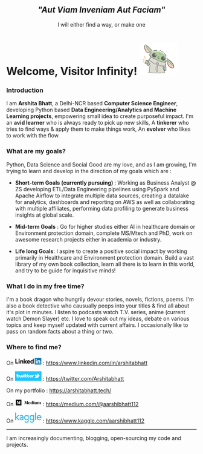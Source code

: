<div><h2 align="center" style="border-bottom : 0px;" ><em>"Aut Viam Inveniam Aut Faciam"</em></h2><p align="center"> I will either find a way, or make one</p></div>
  
# Welcome, Visitor Infinity! <img src="https://github.com/Arshitabhatt/Arshitabhatt/blob/master/assests/waving_yoda.gif" width="100px">

### Introduction 

I am <b>Arshita Bhatt</b>, a Delhi-NCR based <b>Computer Science Engineer</b>, developing Python based <b>Data Engineering/Analytics and Machine Learning projects</b>, empowering small idea to create purposeful impact.
I'm an <b>avid learner</b> who is always ready to pick up new skills, A <b>tinkerer</b> who tries to find ways & apply them to make things work, An <b>evolver</b> who likes to work with the flow.

<!-- <img src="" alt ="Python" width="40px">&nbsp;
<img src="" alt ="MongoDB" width="40px">&nbsp;
<img src="" alt ="Nodejs" width="40px">&nbsp;
<img src="" alt ="Reactjs" width="40px">&nbsp;
<img src="" alt ="Firebase" width="40px">&nbsp;
<img src="" alt ="html-css" width="40px">&nbsp;
<img src="" alt ="cplusplus" width="40px">&nbsp; -->


### What are my goals?

Python, Data Science and Social Good are my love, and as I am growing, I'm trying to learn and develop in the direction of my goals which are : 

* <b>Short-term Goals (currently pursuing) </b>: Working as Business Analyst @ ZS developing ETL/Data Engineering pipelines using PySpark and Apache Airflow to integrate multiple data sources, creating a datalake for analytics, dashboards and reporting on AWS as well as collaborating with multiple affiliates, performing data profiling to generate business insights at global scale.

*  <b>Mid-term Goals</b> : Go for higher studies either AI in healthcare domain or Environment protection domain, complete MS/Mtech and PhD, work on awesome research projects either in academia or industry.   

* <b>Life long Goals</b>: I aspire to create a positive social impact by working primarily in Healthcare and Environment protection domain. Build a vast library of my own book collection, learn all there is to learn in this world, and try to be guide for inquisitive minds!

### What I do in my free time?
I'm a book dragon who hungrily devour stories, novels, fictions, poems. I'm also a book detective who causually peeps into your titles & find all about it's plot in minutes. I listen to podcasts watch T.V. series, anime (current watch Demon Slayer) etc. I love to speak out my ideas, debate on various topics and keep myself updated with current affairs. I occasionally like to pass on random facts about a thing or two. 

### Where to find me? 
On <img src="https://github.com/Arshitabhatt/Arshitabhatt/blob/master/assests/linkedin.jpg" width="70px"> :  https://www.linkedin.com/in/arshitabhatt

On <img src="https://github.com/Arshitabhatt/Arshitabhatt/blob/master/assests/twitter.png" width="70px"> :  https://twitter.com/Arshitabhatt

On my portfolio : https://arshitabhatt.tech/

On <img src="https://github.com/Arshitabhatt/Arshitabhatt/blob/master/assests/medium.jpg" width="70px"> :  https://medium.com/@aarshibhatt112

On <img src="https://github.com/Arshitabhatt/Arshitabhatt/blob/master/assests/download.png" width="70px"> :  https://www.kaggle.com/aarshibhatt112

____

I am increasingly documenting, blogging, open-sourcing my code and projects.
